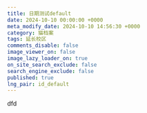 ```yaml
---
title: 日期测试default
date: 2024-10-10 00:00:00 +0000
meta_modify_date: 2024-10-10 14:56:30 +0000
category: 猫档案
tags: 延长校区
comments_disable: false
image_viewer_on: false
image_lazy_loader_on: true
on_site_search_exclude: false
search_engine_exclude: false
published: true
lng_pair: id_default
---
```

dfd